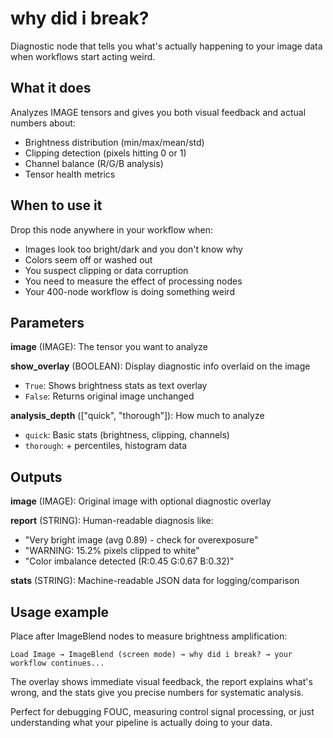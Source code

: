 # why did i break?

Diagnostic node that tells you what's actually happening to your image data when workflows start acting weird.

## What it does

Analyzes IMAGE tensors and gives you both visual feedback and actual numbers about:
- Brightness distribution (min/max/mean/std)
- Clipping detection (pixels hitting 0 or 1)
- Channel balance (R/G/B analysis)
- Tensor health metrics

## When to use it

Drop this node anywhere in your workflow when:
- Images look too bright/dark and you don't know why
- Colors seem off or washed out
- You suspect clipping or data corruption
- You need to measure the effect of processing nodes
- Your 400-node workflow is doing something weird

## Parameters

**image** (IMAGE): The tensor you want to analyze

**show_overlay** (BOOLEAN): Display diagnostic info overlaid on the image
- `True`: Shows brightness stats as text overlay
- `False`: Returns original image unchanged

**analysis_depth** (["quick", "thorough"]): How much to analyze
- `quick`: Basic stats (brightness, clipping, channels)
- `thorough`: + percentiles, histogram data

## Outputs

**image** (IMAGE): Original image with optional diagnostic overlay

**report** (STRING): Human-readable diagnosis like:
- "Very bright image (avg 0.89) - check for overexposure"
- "WARNING: 15.2% pixels clipped to white"
- "Color imbalance detected (R:0.45 G:0.67 B:0.32)"

**stats** (STRING): Machine-readable JSON data for logging/comparison

## Usage example

Place after ImageBlend nodes to measure brightness amplification:
```
Load Image → ImageBlend (screen mode) → why did i break? → your workflow continues...
```

The overlay shows immediate visual feedback, the report explains what's wrong, and the stats give you precise numbers for systematic analysis.

Perfect for debugging FOUC, measuring control signal processing, or just understanding what your pipeline is actually doing to your data.